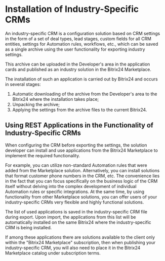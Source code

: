# Installation of Industry-Specific CRMs

An industry-specific CRM is a configuration solution based on CRM settings in the form of a set of deal types, lead stages, custom fields for all CRM entities, settings for Automation rules, workflows, etc., which can be saved as a single archive using the user functionality for exporting industry settings.

This archive can be uploaded in the Developer's area in the application cards and published as an industry solution in the Bitrix24 Marketplace.

The installation of such an application is carried out by Bitrix24 and occurs in several stages:

1. Automatic downloading of the archive from the Developer's area to the Bitrix24 where the installation takes place;
2. Unpacking the archive;
3. Applying the settings from the archive files to the current Bitrix24.

## Using REST Applications in the Functionality of Industry-Specific CRMs

When configuring the CRM before exporting the settings, the solution developer can install and use applications from the Bitrix24 Marketplace to implement the required functionality.

For example, you can utilize non-standard Automation rules that were added from the Marketplace solution. Alternatively, you can install solutions that format customer phone numbers in the CRM, etc. The convenience lies in the fact that you can focus specifically on the business logic of the CRM itself without delving into the complex development of individual Automation rules or specific integrations. At the same time, by using functionality from other Marketplace solutions, you can offer users of your industry-specific CRMs very flexible and highly functional solutions.

The list of used applications is saved in the industry-specific CRM file during export. Upon import, the applications from this list will be automatically installed on the same Bitrix24 where the industry-specific CRM is being installed.

If among these applications there are solutions available to the client only within the "Bitrix24 Marketplace" subscription, then when publishing your industry-specific CRM, you will also need to place it in the Bitrix24 Marketplace catalog under subscription terms.